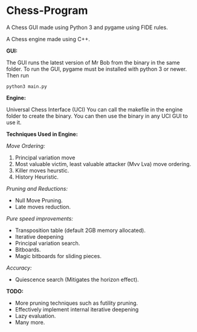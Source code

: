 # Chess-Program
A Chess GUI made using Python 3 and pygame using FIDE rules.

A Chess engine made using C++.

**GUI:**

The GUI runs the latest version of Mr Bob from the binary in the same folder. To run the GUI, pygame must be installed with python 3 or newer.
Then run 

`python3 main.py`


**Engine:**

Universal Chess Interface (UCI)
You can call the makefile in the engine folder to create the binary.
You can then use the binary in any UCI GUI to use it.

**Techniques Used in Engine:**

*Move Ordering:*

1. Principal variation move
2. Most valuable victim, least valuable attacker (Mvv Lva) move ordering.
3. Killer moves heurstic.
4. History Heuristic.

*Pruning and Reductions:*

- Null Move Pruning.
- Late moves reduction.

*Pure speed improvements:*

- Transposition table (default 2GB memory allocated).
- Iterative deepening
- Principal variation search.
- Bitboards.
- Magic bitboards for sliding pieces.

*Accuracy:*

- Quiescence search (Mitigates the horizon effect).

**TODO:**

- More pruning techniques such as futility pruning.
- Effectively implement internal iterative deepening
- Lazy evaluation.
- Many more.
